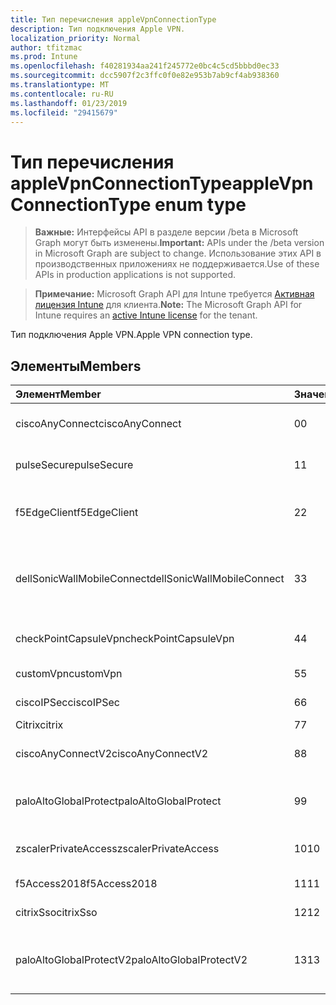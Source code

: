 ```yaml
---
title: Тип перечисления appleVpnConnectionType
description: Тип подключения Apple VPN.
localization_priority: Normal
author: tfitzmac
ms.prod: Intune
ms.openlocfilehash: f40281934aa241f245772e0bc4c5cd5bbbd0ec33
ms.sourcegitcommit: dcc5907f2c3ffc0f0e82e953b7ab9cf4ab938360
ms.translationtype: MT
ms.contentlocale: ru-RU
ms.lasthandoff: 01/23/2019
ms.locfileid: "29415679"
---
```

# <a name="applevpnconnectiontype-enum-type"></a><span data-ttu-id="ea15b-103">Тип перечисления appleVpnConnectionType</span><span class="sxs-lookup"><span data-stu-id="ea15b-103">appleVpnConnectionType enum type</span></span>

> <span data-ttu-id="ea15b-104">**Важные:** Интерфейсы API в разделе версии /beta в Microsoft Graph могут быть изменены.</span><span class="sxs-lookup"><span data-stu-id="ea15b-104">**Important:** APIs under the /beta version in Microsoft Graph are subject to change.</span></span> <span data-ttu-id="ea15b-105">Использование этих API в производственных приложениях не поддерживается.</span><span class="sxs-lookup"><span data-stu-id="ea15b-105">Use of these APIs in production applications is not supported.</span></span>

> <span data-ttu-id="ea15b-106">**Примечание:** Microsoft Graph API для Intune требуется [Активная лицензия Intune](https://go.microsoft.com/fwlink/?linkid=839381) для клиента.</span><span class="sxs-lookup"><span data-stu-id="ea15b-106">**Note:** The Microsoft Graph API for Intune requires an [active Intune license](https://go.microsoft.com/fwlink/?linkid=839381) for the tenant.</span></span>

<span data-ttu-id="ea15b-107">Тип подключения Apple VPN.</span><span class="sxs-lookup"><span data-stu-id="ea15b-107">Apple VPN connection type.</span></span>

## <a name="members"></a><span data-ttu-id="ea15b-108">Элементы</span><span class="sxs-lookup"><span data-stu-id="ea15b-108">Members</span></span>
|<span data-ttu-id="ea15b-109">Элемент</span><span class="sxs-lookup"><span data-stu-id="ea15b-109">Member</span></span>|<span data-ttu-id="ea15b-110">Значение</span><span class="sxs-lookup"><span data-stu-id="ea15b-110">Value</span></span>|<span data-ttu-id="ea15b-111">Описание</span><span class="sxs-lookup"><span data-stu-id="ea15b-111">Description</span></span>|
|:---|:---|:---|
|<span data-ttu-id="ea15b-112">ciscoAnyConnect</span><span class="sxs-lookup"><span data-stu-id="ea15b-112">ciscoAnyConnect</span></span>|<span data-ttu-id="ea15b-113">0</span><span class="sxs-lookup"><span data-stu-id="ea15b-113">0</span></span>|<span data-ttu-id="ea15b-114">Cisco AnyConnect.</span><span class="sxs-lookup"><span data-stu-id="ea15b-114">Cisco AnyConnect.</span></span>|
|<span data-ttu-id="ea15b-115">pulseSecure</span><span class="sxs-lookup"><span data-stu-id="ea15b-115">pulseSecure</span></span>|<span data-ttu-id="ea15b-116">1</span><span class="sxs-lookup"><span data-stu-id="ea15b-116">1</span></span>|<span data-ttu-id="ea15b-117">Обеспечение безопасной Pulse.</span><span class="sxs-lookup"><span data-stu-id="ea15b-117">Pulse Secure.</span></span>|
|<span data-ttu-id="ea15b-118">f5EdgeClient</span><span class="sxs-lookup"><span data-stu-id="ea15b-118">f5EdgeClient</span></span>|<span data-ttu-id="ea15b-119">2</span><span class="sxs-lookup"><span data-stu-id="ea15b-119">2</span></span>|<span data-ttu-id="ea15b-120">F5 Клиент пограничного сервера.</span><span class="sxs-lookup"><span data-stu-id="ea15b-120">F5 Edge Client.</span></span>|
|<span data-ttu-id="ea15b-121">dellSonicWallMobileConnect</span><span class="sxs-lookup"><span data-stu-id="ea15b-121">dellSonicWallMobileConnect</span></span>|<span data-ttu-id="ea15b-122">3</span><span class="sxs-lookup"><span data-stu-id="ea15b-122">3</span></span>|<span data-ttu-id="ea15b-123">Подключение мобильного устройства SonicWALL Dell.</span><span class="sxs-lookup"><span data-stu-id="ea15b-123">Dell SonicWALL Mobile Connection.</span></span>|
|<span data-ttu-id="ea15b-124">checkPointCapsuleVpn</span><span class="sxs-lookup"><span data-stu-id="ea15b-124">checkPointCapsuleVpn</span></span>|<span data-ttu-id="ea15b-125">4</span><span class="sxs-lookup"><span data-stu-id="ea15b-125">4</span></span>|<span data-ttu-id="ea15b-126">Проверьте точку капсула VPN.</span><span class="sxs-lookup"><span data-stu-id="ea15b-126">Check Point Capsule VPN.</span></span>|
|<span data-ttu-id="ea15b-127">customVpn</span><span class="sxs-lookup"><span data-stu-id="ea15b-127">customVpn</span></span>|<span data-ttu-id="ea15b-128">5</span><span class="sxs-lookup"><span data-stu-id="ea15b-128">5</span></span>|<span data-ttu-id="ea15b-129">Настройка сети VPN.</span><span class="sxs-lookup"><span data-stu-id="ea15b-129">Custom VPN.</span></span>|
|<span data-ttu-id="ea15b-130">ciscoIPSec</span><span class="sxs-lookup"><span data-stu-id="ea15b-130">ciscoIPSec</span></span>|<span data-ttu-id="ea15b-131">6</span><span class="sxs-lookup"><span data-stu-id="ea15b-131">6</span></span>|<span data-ttu-id="ea15b-132">Cisco (IP IPSec).</span><span class="sxs-lookup"><span data-stu-id="ea15b-132">Cisco (IPSec).</span></span>|
|<span data-ttu-id="ea15b-133">Citrix</span><span class="sxs-lookup"><span data-stu-id="ea15b-133">citrix</span></span>|<span data-ttu-id="ea15b-134">7</span><span class="sxs-lookup"><span data-stu-id="ea15b-134">7</span></span>|<span data-ttu-id="ea15b-135">Citrix.</span><span class="sxs-lookup"><span data-stu-id="ea15b-135">Citrix.</span></span>|
|<span data-ttu-id="ea15b-136">ciscoAnyConnectV2</span><span class="sxs-lookup"><span data-stu-id="ea15b-136">ciscoAnyConnectV2</span></span>|<span data-ttu-id="ea15b-137">8</span><span class="sxs-lookup"><span data-stu-id="ea15b-137">8</span></span>|<span data-ttu-id="ea15b-138">Cisco AnyConnect версии 2.</span><span class="sxs-lookup"><span data-stu-id="ea15b-138">Cisco AnyConnect V2.</span></span>|
|<span data-ttu-id="ea15b-139">paloAltoGlobalProtect</span><span class="sxs-lookup"><span data-stu-id="ea15b-139">paloAltoGlobalProtect</span></span>|<span data-ttu-id="ea15b-140">9</span><span class="sxs-lookup"><span data-stu-id="ea15b-140">9</span></span>|<span data-ttu-id="ea15b-141">GlobalProtect Пало сети компьютер.</span><span class="sxs-lookup"><span data-stu-id="ea15b-141">Palo Alto Networks GlobalProtect.</span></span>|
|<span data-ttu-id="ea15b-142">zscalerPrivateAccess</span><span class="sxs-lookup"><span data-stu-id="ea15b-142">zscalerPrivateAccess</span></span>|<span data-ttu-id="ea15b-143">10</span><span class="sxs-lookup"><span data-stu-id="ea15b-143">10</span></span>|<span data-ttu-id="ea15b-144">Zscaler доступ Private.</span><span class="sxs-lookup"><span data-stu-id="ea15b-144">Zscaler Private Access.</span></span>|
|<span data-ttu-id="ea15b-145">f5Access2018</span><span class="sxs-lookup"><span data-stu-id="ea15b-145">f5Access2018</span></span>|<span data-ttu-id="ea15b-146">11</span><span class="sxs-lookup"><span data-stu-id="ea15b-146">11</span></span>|<span data-ttu-id="ea15b-147">F5 2018 доступа.</span><span class="sxs-lookup"><span data-stu-id="ea15b-147">F5 Access 2018.</span></span>|
|<span data-ttu-id="ea15b-148">citrixSso</span><span class="sxs-lookup"><span data-stu-id="ea15b-148">citrixSso</span></span>|<span data-ttu-id="ea15b-149">12</span><span class="sxs-lookup"><span data-stu-id="ea15b-149">12</span></span>|<span data-ttu-id="ea15b-150">Citrix единого входа.</span><span class="sxs-lookup"><span data-stu-id="ea15b-150">Citrix Sso.</span></span>|
|<span data-ttu-id="ea15b-151">paloAltoGlobalProtectV2</span><span class="sxs-lookup"><span data-stu-id="ea15b-151">paloAltoGlobalProtectV2</span></span>|<span data-ttu-id="ea15b-152">13</span><span class="sxs-lookup"><span data-stu-id="ea15b-152">13</span></span>|<span data-ttu-id="ea15b-153">Компьютер Пало сетей GlobalProtect версии 2.</span><span class="sxs-lookup"><span data-stu-id="ea15b-153">Palo Alto Networks GlobalProtect V2.</span></span>|




